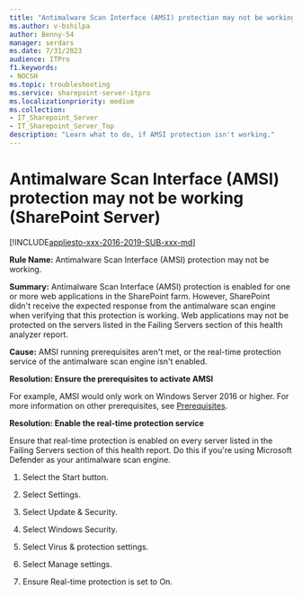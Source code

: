 ```yaml
---
title: "Antimalware Scan Interface (AMSI) protection may not be working (SharePoint Server)"
ms.author: v-bshilpa
author: Benny-54
manager: serdars
ms.date: 7/31/2023
audience: ITPro
f1.keywords:
- NOCSH
ms.topic: troubleshooting
ms.service: sharepoint-server-itpro
ms.localizationpriority: medium
ms.collection:
- IT_Sharepoint_Server
- IT_Sharepoint_Server_Top
description: "Learn what to do, if AMSI protection isn't working."
---
```


# Antimalware Scan Interface (AMSI) protection may not be working (SharePoint Server)

[!INCLUDE[appliesto-xxx-2016-2019-SUB-xxx-md](../includes/appliesto-xxx-2016-2019-SUB-xxx-md.md)]

**Rule Name:** Antimalware Scan Interface (AMSI) protection may not be working.

**Summary:** Antimalware Scan Interface (AMSI) protection is enabled for one or more web applications in the SharePoint farm. However, SharePoint didn't receive the expected response from the antimalware scan engine when verifying that this protection is working. Web applications may not be protected on the servers listed in the Failing Servers section of this health analyzer report.

**Cause:** AMSI running prerequisites aren't met, or the real-time protection service of the antimalware scan engine isn't enabled.

**Resolution: Ensure the prerequisites to activate AMSI**

For example, AMSI would only work on Windows Server 2016 or higher. For more information on other prerequisites, see [Prerequisites](/sharepoint/security-for-sharepoint-server/configure-amsi-integration#prerequisites).

**Resolution: Enable the real-time protection service**

Ensure that real-time protection is enabled on every server listed in the Failing Servers section of this health report. Do this if you're using Microsoft Defender as your antimalware scan engine.

 1. Select the Start button.
    
 2. Select Settings.
  
 3. Select Update & Security.
  
 4. Select Windows Security.
  
 5. Select Virus & protection settings.
 
 6. Select Manage settings.
  
 7. Ensure Real-time protection is set to On.

